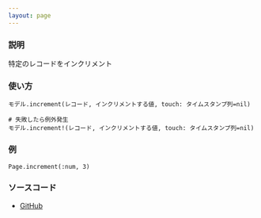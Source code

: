 ```yaml
---
layout: page
---
```


### 説明

特定のレコードをインクリメント

### 使い方

    モデル.increment(レコード, インクリメントする値, touch: タイムスタンプ列=nil)

    # 失敗したら例外発生
    モデル.increment!(レコード, インクリメントする値, touch: タイムスタンプ列=nil)

### 例

    Page.increment(:num, 3)

### ソースコード

- [GitHub](https://github.com/rails/rails/blob/984c3ef2775781d47efa9f541ce570daa2434a80/activerecord/lib/active_record/persistence.rb#L845)
